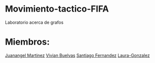 # Movimiento-tactico-FIFA
Laboratorio acerca de grafos
# Miembros:
[Juanangel Martinez](#Juanangel-Martinez)
[Vivian Buelvas](#Vivian-Buelvas)
[Santiago Fernandez](#Santiago-Fernandez)
[Laura-Gonzalez](#Laura-Gonzalez)
